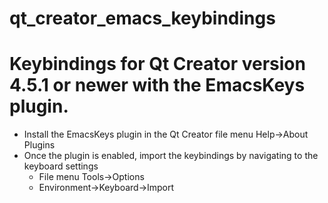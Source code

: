 # qt_creator_emacs_keybindings

# Keybindings for Qt Creator version 4.5.1 or newer with the EmacsKeys plugin.

* Install the EmacsKeys plugin in the Qt Creator file menu Help->About Plugins
* Once the plugin is enabled, import the keybindings by navigating to the keyboard settings
  * File menu Tools->Options
  * Environment->Keyboard->Import